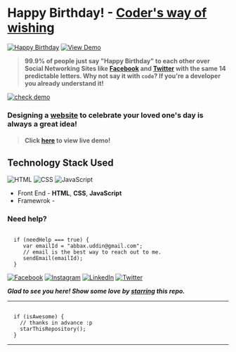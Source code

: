 # Happy Birthday! - [Coder's way of wishing](https://medium.com/@vinitshahdeo/coders-way-of-wishing-happy-birthday-1fe457e7a2ba)
[![Happy Birthday](https://img.shields.io/badge/Happy-Birthday-dodgerblue.svg?style=for-the-badge)](https://github.com/CodeAbbas/) [![View Demo](https://img.shields.io/badge/View-Demo-teal.svg?style=for-the-badge)]( https://codeabbas.github.io/AkashBirthday/)
> **99.9% of people just say "Happy Birthday" to each other over Social Networking Sites like [Facebook](https://www.facebook.com/AbbasUddin.01) and [Twitter](https://twitter.com/abbas-dev) with the same 14 predictable letters. Why not say it with `code`? If you're a developer you already understand it!**

[![check demo](https://forthebadge.com/images/badges/its-not-a-lie-if-you-believe-it.svg)](https://codeabbas.github.io/AkashBirthday/)

### Designing a [website](https://abbas-uddin.netlify.app/) to celebrate your loved one's day is always a great idea!

> #### Click [here](https://abbas-uddin.netlify.app/) to view live demo!

## Technology Stack Used

![HTML](https://img.shields.io/badge/frontend-html-orange.svg?logo=html5&style=flat-square) 
![CSS](https://img.shields.io/badge/frontend-css-yellowgreen.svg?logo=css3&style=flat-square)
![JavaScript](https://img.shields.io/badge/frontend-javascript-yellow.svg?logo=javascript&style=flat-square)


- Front End - **HTML**, **CSS**, **JavaScript**
- Framewrok - 

### Need help?

```

  if (needHelp === true) {
     var emailId = "abbax.uddin@gmail.com";
     // email is the best way to reach out to me.
     sendEmail(emailId);
  }

```

[![Facebook](https://img.shields.io/static/v1.svg?label=follow&message=@AbbasUddin.01&color=9cf&logo=facebook&style=flat&logoColor=white&colorA=informational)](https://www.facebook.com/Abbasuddin.01/)  [![Instagram](https://img.shields.io/static/v1.svg?label=follow&message=@code_abbas&color=grey&logo=instagram&style=flat&logoColor=white&colorA=critical)](https://www.instagram.com/code_abbas/) [![LinkedIn](https://img.shields.io/static/v1.svg?label=connect&message=@abbas-dev&color=9cf&logo=linkedin&style=flat&logoColor=white&colorA=blue)](https://www.linkedin.com/in/abbas-dev/) [![Twitter](https://img.shields.io/static/v1.svg?label=connect&message=@annas-dev&color=grey&logo=twitter&style=flat&logoColor=white&colorA=critical)](https://twitter.com/abbas-dev)

***Glad to see you here! Show some love by [starring](https://github.com/CodeAbbas) this repo.***

-----

```

  if (isAwesome) {
    // thanks in advance :p
    starThisRepository();
  }

```

******

